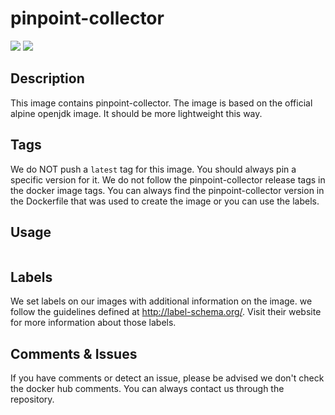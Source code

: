 # pinpoint-collector 
[![](https://images.microbadger.com/badges/version/fxinnovation/pinpoint-collector.svg)](https://microbadger.com/images/fxinnovation/pinpoint-collector "Get your own version badge on microbadger.com") [![](https://images.microbadger.com/badges/image/fxinnovation/pinpoint-collector.svg)](https://microbadger.com/images/fxinnovation/pinpoint-collector "Get your own image badge on microbadger.com")
## Description
This image contains pinpoint-collector. The image is based on the official alpine openjdk image. It should be more lightweight this way.

## Tags
We do NOT push a `latest` tag for this image. You should always pin a specific version for it.
We do not follow the pinpoint-collector release tags in the docker image tags. You can always find the pinpoint-collector version in the Dockerfile that was used to create the image or you can use the labels.

## Usage
```

```

## Labels
We set labels on our images with additional information on the image. we follow the guidelines defined at http://label-schema.org/. Visit their website for more information about those labels.

## Comments & Issues
If you have comments or detect an issue, please be advised we don't check the docker hub comments. You can always contact us through the repository.
